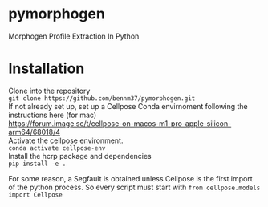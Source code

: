 # pymorphogen
Morphogen Profile Extraction In Python

# Installation
Clone into the repository \
```git clone https://github.com/bennm37/pymorphogen.git```\
If not already set up, set up a Cellpose Conda envirnoment following the instructions here (for mac)\
https://forum.image.sc/t/cellpose-on-macos-m1-pro-apple-silicon-arm64/68018/4 \
Activate the cellpose environment. \
```conda activate cellpose-env```\
Install the hcrp package and dependencies \
```pip install -e .```

For some reason, a Segfault is obtained unless Cellpose is the first import of the python process. So every script must start with 
```from cellpose.models import Cellpose```
<!-- 
# Setup 
Create a file in data called image location.\
```data/image_location```\
hcrp will then use to look for images.
   -->